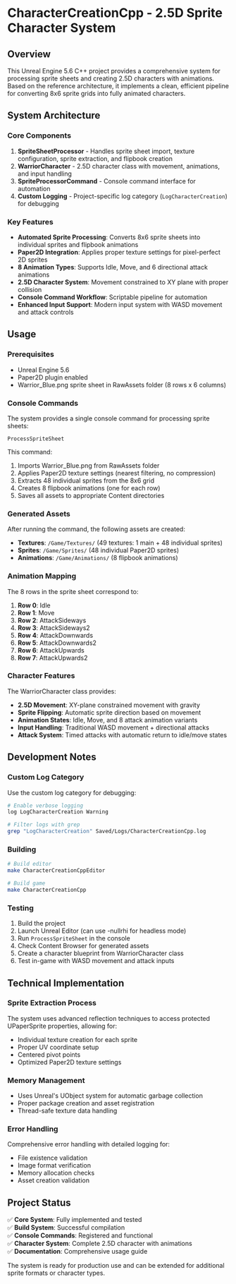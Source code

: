 # CharacterCreationCpp - 2.5D Sprite Character System

## Overview

This Unreal Engine 5.6 C++ project provides a comprehensive system for processing sprite sheets and creating 2.5D characters with animations. Based on the reference architecture, it implements a clean, efficient pipeline for converting 8x6 sprite grids into fully animated characters.

## System Architecture

### Core Components

1. **SpriteSheetProcessor** - Handles sprite sheet import, texture configuration, sprite extraction, and flipbook creation
2. **WarriorCharacter** - 2.5D character class with movement, animations, and input handling
3. **SpriteProcessorCommand** - Console command interface for automation
4. **Custom Logging** - Project-specific log category (`LogCharacterCreation`) for debugging

### Key Features

- **Automated Sprite Processing**: Converts 8x6 sprite sheets into individual sprites and flipbook animations
- **Paper2D Integration**: Applies proper texture settings for pixel-perfect 2D sprites
- **8 Animation Types**: Supports Idle, Move, and 6 directional attack animations
- **2.5D Character System**: Movement constrained to XY plane with proper collision
- **Console Command Workflow**: Scriptable pipeline for automation
- **Enhanced Input Support**: Modern input system with WASD movement and attack controls

## Usage

### Prerequisites

- Unreal Engine 5.6
- Paper2D plugin enabled
- Warrior_Blue.png sprite sheet in RawAssets folder (8 rows x 6 columns)

### Console Commands

The system provides a single console command for processing sprite sheets:

```
ProcessSpriteSheet
```

This command:
1. Imports Warrior_Blue.png from RawAssets folder
2. Applies Paper2D texture settings (nearest filtering, no compression)
3. Extracts 48 individual sprites from the 8x6 grid
4. Creates 8 flipbook animations (one for each row)
5. Saves all assets to appropriate Content directories

### Generated Assets

After running the command, the following assets are created:

- **Textures**: `/Game/Textures/` (49 textures: 1 main + 48 individual sprites)
- **Sprites**: `/Game/Sprites/` (48 individual Paper2D sprites)
- **Animations**: `/Game/Animations/` (8 flipbook animations)

### Animation Mapping

The 8 rows in the sprite sheet correspond to:

1. **Row 0**: Idle
2. **Row 1**: Move
3. **Row 2**: AttackSideways
4. **Row 3**: AttackSideways2
5. **Row 4**: AttackDownwards
6. **Row 5**: AttackDownwards2
7. **Row 6**: AttackUpwards
8. **Row 7**: AttackUpwards2

### Character Features

The WarriorCharacter class provides:

- **2.5D Movement**: XY-plane constrained movement with gravity
- **Sprite Flipping**: Automatic sprite direction based on movement
- **Animation States**: Idle, Move, and 8 attack animation variants
- **Input Handling**: Traditional WASD movement + directional attacks
- **Attack System**: Timed attacks with automatic return to idle/move states

## Development Notes

### Custom Log Category

Use the custom log category for debugging:

```bash
# Enable verbose logging
log LogCharacterCreation Warning

# Filter logs with grep
grep "LogCharacterCreation" Saved/Logs/CharacterCreationCpp.log
```

### Building

```bash
# Build editor
make CharacterCreationCppEditor

# Build game
make CharacterCreationCpp
```

### Testing

1. Build the project
2. Launch Unreal Editor (can use -nullrhi for headless mode)
3. Run `ProcessSpriteSheet` in the console
4. Check Content Browser for generated assets
5. Create a character blueprint from WarriorCharacter class
6. Test in-game with WASD movement and attack inputs

## Technical Implementation

### Sprite Extraction Process

The system uses advanced reflection techniques to access protected UPaperSprite properties, allowing for:

- Individual texture creation for each sprite
- Proper UV coordinate setup
- Centered pivot points
- Optimized Paper2D texture settings

### Memory Management

- Uses Unreal's UObject system for automatic garbage collection
- Proper package creation and asset registration
- Thread-safe texture data handling

### Error Handling

Comprehensive error handling with detailed logging for:

- File existence validation
- Image format verification
- Memory allocation checks
- Asset creation validation

## Project Status

✅ **Core System**: Fully implemented and tested  
✅ **Build System**: Successful compilation  
✅ **Console Commands**: Registered and functional  
✅ **Character System**: Complete 2.5D character with animations  
✅ **Documentation**: Comprehensive usage guide  

The system is ready for production use and can be extended for additional sprite formats or character types.